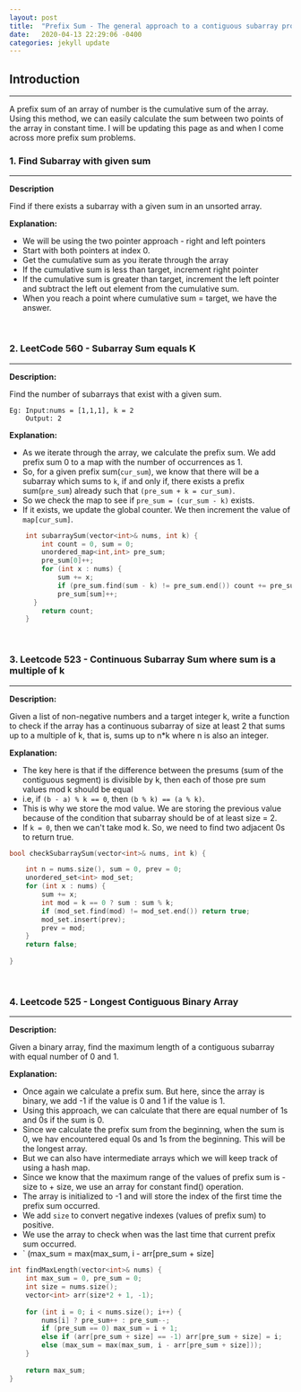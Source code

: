 ```yaml
---
layout: post
title:  "Prefix Sum - The general approach to a contiguous subarray problem."
date:   2020-04-13 22:29:06 -0400
categories: jekyll update
---
```

## Introduction
-------
A prefix sum of an array of number is the cumulative sum of the array. Using this method, we can easily calculate the sum between two points of the array in constant time. I will be updating this page as and when I come across more prefix sum problems.

### 1. Find Subarray with given sum 
-------
**Description** 

Find if there exists a subarray with a given sum in an unsorted array.

**Explanation:** 
+ We will be using the two pointer approach - right and left pointers
+ Start with both pointers at index 0.
+ Get the cumulative sum as you iterate through the array
+ If the cumulative sum is less than target, increment right pointer
+ If the cumulative sum is greater than target, increment the left pointer and subtract the left out element from the cumulative sum.
+ When you reach a point where cumulative sum = target, we have the answer.

&nbsp;

### 2. LeetCode 560 - Subarray Sum equals K
-------
**Description:** 

Find the number of subarrays that exist with a given sum.
```
Eg:	Input:nums = [1,1,1], k = 2
	Output: 2
```

**Explanation:** 
+ As we iterate through the array, we calculate the prefix sum. We add prefix sum 0 to a map with the number of occurrences as 1.
+ So, for a given prefix sum(`cur_sum`), we know that there will be a subarray which sums to `k`, if and only if, there exists a prefix sum(`pre_sum`) already such that `(pre_sum + k = cur_sum)`. 
+ So we check the map to see if `pre_sum = (cur_sum - k)` exists. 
+ If it exists, we update the global counter. We then increment the value of `map[cur_sum]`.

```cpp
    int subarraySum(vector<int>& nums, int k) {
        int count = 0, sum = 0;
        unordered_map<int,int> pre_sum;
        pre_sum[0]++;
        for (int x : nums) {
            sum += x;
            if (pre_sum.find(sum - k) != pre_sum.end()) count += pre_sum[sum - k];
            pre_sum[sum]++;
      }
        return count;
    }
```
&nbsp;

### 3. Leetcode 523 - Continuous Subarray Sum where sum is a multiple of k
-------
**Description:** 

Given a list of non-negative numbers and a target integer k, write a function to check if the array has a continuous subarray of size at least 2 that sums up to a multiple of k, that is, sums up to n*k where n is also an integer.

**Explanation:** 
+ The key here is that if the difference between the presums (sum of the contiguous segment) is divisible by k, then each of those pre sum values mod k should be equal
+ i.e, if `(b - a) % k == 0`, then `(b % k) == (a % k)`. 
+ This is why we store the mod value. We are storing the previous value because of the condition that subarray should be of at least size = 2. 
+ If `k = 0`, then we can't take mod k. So, we need to find two adjacent 0s to return true.

```cpp
bool checkSubarraySum(vector<int>& nums, int k) {

    int n = nums.size(), sum = 0, prev = 0;
    unordered_set<int> mod_set;
    for (int x : nums) {
        sum += x;
        int mod = k == 0 ? sum : sum % k;
        if (mod_set.find(mod) != mod_set.end()) return true;
        mod_set.insert(prev);
        prev = mod;
    }
    return false;
    
}
```

&nbsp;

### 4. Leetcode 525 - Longest Contiguous Binary Array
-------
**Description:** 

Given a binary array, find the maximum length of a contiguous subarray with equal number of 0 and 1.

**Explanation:** 
+ Once again we calculate a prefix sum. But here, since the array is binary, we add -1 if the value is 0 and 1 if the value is 1.
+ Using this approach, we can calculate that there are equal number of 1s and 0s if the sum is 0.
+ Since we calculate the prefix sum from the beginning, when the sum is 0, we hav encountered equal 0s and 1s from the beginning. This will be the longest array.
+ But we can also have intermediate arrays which we will keep track of using a hash map.
+ Since we know that the maximum range of the values of prefix sum is -size to + size, we use an array for constant find() operation.
+ The array is initialized to -1 and will store the index of the first time the prefix sum occurred.
+ We add `size` to convert negative indexes (values of prefix sum) to positive.
+ We use the array to check when was the last time that current prefix sum occurred.
+ ` (max_sum = max(max_sum, i - arr[pre_sum + size] 

```cpp
int findMaxLength(vector<int>& nums) {
    int max_sum = 0, pre_sum = 0;
    int size = nums.size();
    vector<int> arr(size*2 + 1, -1);
    
    for (int i = 0; i < nums.size(); i++) {
        nums[i] ? pre_sum++ : pre_sum--;
        if (pre_sum == 0) max_sum = i + 1;
        else if (arr[pre_sum + size] == -1) arr[pre_sum + size] = i;
        else (max_sum = max(max_sum, i - arr[pre_sum + size]));
    }
    
    return max_sum;
}
```